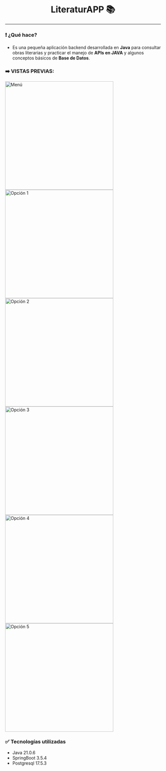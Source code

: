 <h1 align="center">LiteraturAPP 📚</h1>
<hr>

<h3>❗ ¿Qué hace?</h3>
<ul>
  <li> Es una pequeña aplicación backend desarrollada en <strong>Java</strong> para consultar obras literarias y practicar el manejo de <strong>APIs en JAVA</strong> y algunos conceptos básicos de <strong>Base de Datos</strong>.</span></li>
</ul>

<h3>➡️ VISTAS PREVIAS:</h3>
<p>
  <img src="https://imgur.com/a/i6UawEx" alt="Menú" width="350"><br>
  <img src="https://i.imgur.com/glzWfz9.jpeg" alt="Opción 1" width="350"><br>
  <img src="https://i.imgur.com/vrXjDy0.jpeg" alt="Opción 2" width="350"><br>
  <img src="https://i.imgur.com/m3exxCd.jpeg" alt="Opción 3" width="350"><br>
  <img src="https://i.imgur.com/T5gDED4.jpeg" alt="Opción 4" width="350"><br>
  <img src="https://i.imgur.com/g9wmzgf.jpeg" alt="Opción 5" width="350">
</p>

<h3>✅ Tecnologías utilizadas</h3>
<ul>
  <li><span>Java 21.0.6</span></li>
  <li><span>SpringBoot 3.5.4</span></li>
  <li><span>Postgresql 17.5.3</span></li>
</ul>
